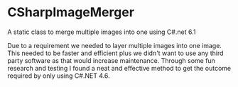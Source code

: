 # CSharpImageMerger
A static class to merge multiple images into one using C#.net 6.1

Due to a requirement we needed to layer multiple images into one image. This needed to be faster and efficient plus we didn't want to use any third party software as that would increase maintenance. Through some fun research and testing I found a neat and effective method to get the outcome required by only using C#.NET 4.6.
